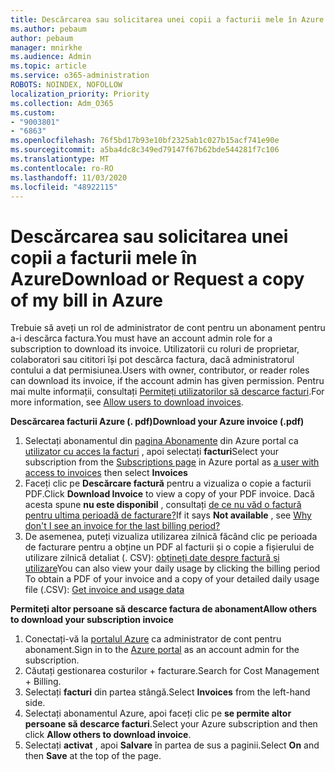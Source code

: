 ```yaml
---
title: Descărcarea sau solicitarea unei copii a facturii mele în Azure
ms.author: pebaum
author: pebaum
manager: mnirkhe
ms.audience: Admin
ms.topic: article
ms.service: o365-administration
ROBOTS: NOINDEX, NOFOLLOW
localization_priority: Priority
ms.collection: Adm_O365
ms.custom:
- "9003801"
- "6863"
ms.openlocfilehash: 76f5bd17b93e10bf2325ab1c027b15acf741e90e
ms.sourcegitcommit: a5ba4dc8c349ed79147f67b62bde544281f7c106
ms.translationtype: MT
ms.contentlocale: ro-RO
ms.lasthandoff: 11/03/2020
ms.locfileid: "48922115"
---
```

# <a name="download-or-request-a-copy-of-my-bill-in-azure"></a><span data-ttu-id="2df44-102">Descărcarea sau solicitarea unei copii a facturii mele în Azure</span><span class="sxs-lookup"><span data-stu-id="2df44-102">Download or Request a copy of my bill in Azure</span></span>

<span data-ttu-id="2df44-103">Trebuie să aveți un rol de administrator de cont pentru un abonament pentru a-i descărca factura.</span><span class="sxs-lookup"><span data-stu-id="2df44-103">You must have an account admin role for a subscription to download its invoice.</span></span> <span data-ttu-id="2df44-104">Utilizatorii cu roluri de proprietar, colaboratori sau cititori își pot descărca factura, dacă administratorul contului a dat permisiunea.</span><span class="sxs-lookup"><span data-stu-id="2df44-104">Users with owner, contributor, or reader roles can download its invoice, if the account admin has given permission.</span></span> <span data-ttu-id="2df44-105">Pentru mai multe informații, consultați [Permiteți utilizatorilor să descarce facturi](https://docs.microsoft.com/azure/cost-management-billing/manage/manage-billing-access#opt-in).</span><span class="sxs-lookup"><span data-stu-id="2df44-105">For more information, see [Allow users to download invoices](https://docs.microsoft.com/azure/cost-management-billing/manage/manage-billing-access#opt-in).</span></span>

<span data-ttu-id="2df44-106">**Descărcarea facturii Azure (. pdf)**</span><span class="sxs-lookup"><span data-stu-id="2df44-106">**Download your Azure invoice (.pdf)**</span></span>

1. <span data-ttu-id="2df44-107">Selectați abonamentul din [pagina Abonamente](https://portal.azure.com/#blade/Microsoft_Azure_Billing/SubscriptionsBlade) din Azure portal ca [utilizator cu acces la facturi](https://docs.microsoft.com/azure/cost-management-billing/manage/manage-billing-access?WT.mc_id=Portal-Microsoft_Azure_Support) , apoi selectați **facturi**</span><span class="sxs-lookup"><span data-stu-id="2df44-107">Select your subscription from the [Subscriptions page](https://portal.azure.com/#blade/Microsoft_Azure_Billing/SubscriptionsBlade) in Azure portal as [a user with access to invoices](https://docs.microsoft.com/azure/cost-management-billing/manage/manage-billing-access?WT.mc_id=Portal-Microsoft_Azure_Support) then select **Invoices**</span></span>
2. <span data-ttu-id="2df44-108">Faceți clic pe **Descărcare factură** pentru a vizualiza o copie a facturii PDF.</span><span class="sxs-lookup"><span data-stu-id="2df44-108">Click **Download Invoice** to view a copy of your PDF invoice.</span></span> <span data-ttu-id="2df44-109">Dacă acesta spune **nu este disponibil** , consultați [de ce nu văd o factură pentru ultima perioadă de facturare?](https://docs.microsoft.com/azure/cost-management-billing/manage/download-azure-invoice-daily-usage-date?WT.mc_id=Portal-Microsoft_Azure_Support#noinvoice)</span><span class="sxs-lookup"><span data-stu-id="2df44-109">If it says **Not available** , see [Why don't I see an invoice for the last billing period?](https://docs.microsoft.com/azure/cost-management-billing/manage/download-azure-invoice-daily-usage-date?WT.mc_id=Portal-Microsoft_Azure_Support#noinvoice)</span></span>
3. <span data-ttu-id="2df44-110">De asemenea, puteți vizualiza utilizarea zilnică făcând clic pe perioada de facturare pentru a obține un PDF al facturii și o copie a fișierului de utilizare zilnică detaliat (. CSV): [obțineți date despre factură și utilizare](https://docs.microsoft.com/azure/cost-management-billing/manage/download-azure-invoice-daily-usage-date?WT.mc_id=Portal-Microsoft_Azure_Support)</span><span class="sxs-lookup"><span data-stu-id="2df44-110">You can also view your daily usage by clicking the billing period To obtain a PDF of your invoice and a copy of your detailed daily usage file (.CSV): [Get invoice and usage data](https://docs.microsoft.com/azure/cost-management-billing/manage/download-azure-invoice-daily-usage-date?WT.mc_id=Portal-Microsoft_Azure_Support)</span></span>  

<span data-ttu-id="2df44-111">**Permiteți altor persoane să descarce factura de abonament**</span><span class="sxs-lookup"><span data-stu-id="2df44-111">**Allow others to download your subscription invoice**</span></span>

1. <span data-ttu-id="2df44-112">Conectați-vă la [portalul Azure](https://portal.azure.com/) ca administrator de cont pentru abonament.</span><span class="sxs-lookup"><span data-stu-id="2df44-112">Sign in to the [Azure portal](https://portal.azure.com/) as an account admin for the subscription.</span></span>
2. <span data-ttu-id="2df44-113">Căutați gestionarea costurilor + facturare.</span><span class="sxs-lookup"><span data-stu-id="2df44-113">Search for Cost Management + Billing.</span></span>
3. <span data-ttu-id="2df44-114">Selectați **facturi** din partea stângă.</span><span class="sxs-lookup"><span data-stu-id="2df44-114">Select **Invoices** from the left-hand side.</span></span>
4. <span data-ttu-id="2df44-115">Selectați abonamentul Azure, apoi faceți clic pe **se permite altor persoane să descarce facturi**.</span><span class="sxs-lookup"><span data-stu-id="2df44-115">Select your Azure subscription and then click **Allow others to download invoice**.</span></span>
5. <span data-ttu-id="2df44-116">Selectați **activat** , apoi **Salvare** în partea de sus a paginii.</span><span class="sxs-lookup"><span data-stu-id="2df44-116">Select **On** and then **Save** at the top of the page.</span></span>
